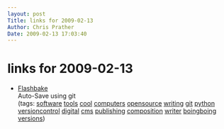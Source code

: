 ```yaml
---
layout: post
Title: links for 2009-02-13  
Author: Chris Prather
Date: 2009-02-13 17:03:40
---
```


# links for 2009-02-13
<ul class="delicious"><li>
                <div class="delicious-link"><a href="http://www.boingboing.net/2009/02/13/flashbake-free-versi.html">Flashbake</a></div>
                <div class="delicious-extended">Auto-Save using git</div>
                <div class="delicious-tags">(tags: <a href="http://delicious.com/perigrin/software">software</a> <a href="http://delicious.com/perigrin/tools">tools</a> <a href="http://delicious.com/perigrin/cool">cool</a> <a href="http://delicious.com/perigrin/computers">computers</a> <a href="http://delicious.com/perigrin/opensource">opensource</a> <a href="http://delicious.com/perigrin/writing">writing</a> <a href="http://delicious.com/perigrin/git">git</a> <a href="http://delicious.com/perigrin/python">python</a> <a href="http://delicious.com/perigrin/versioncontrol">versioncontrol</a> <a href="http://delicious.com/perigrin/digital">digital</a> <a href="http://delicious.com/perigrin/cms">cms</a> <a href="http://delicious.com/perigrin/publishing">publishing</a> <a href="http://delicious.com/perigrin/composition">composition</a> <a href="http://delicious.com/perigrin/writer">writer</a> <a href="http://delicious.com/perigrin/boingboing">boingboing</a> <a href="http://delicious.com/perigrin/versions">versions</a>)</div>
            </li></ul>
